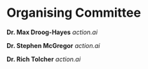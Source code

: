 # Organising Committee

**Dr. Max Droog-Hayes** _action.ai_

**Dr. Stephen McGregor** _action.ai_

**Dr. Rich Tolcher** _action.ai_

